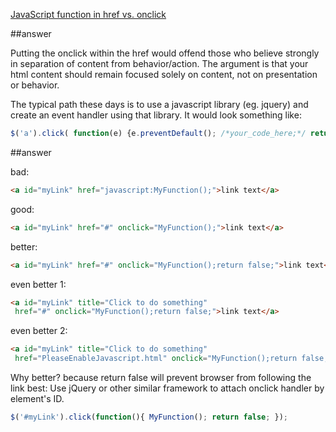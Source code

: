 [JavaScript function in href vs. onclick](http://stackoverflow.com/questions/1070760/javascript-function-in-href-vs-onclick/11348403)


##answer

Putting the onclick within the href would offend those who believe strongly in separation of 
content from behavior/action. The argument is that your html content should remain focused
 solely on content, not on presentation or behavior.

The typical path these days is to use a javascript library (eg. jquery) and create an event 
handler using that library. It would look something like:

```js
$('a').click( function(e) {e.preventDefault(); /*your_code_here;*/ return false; } );
```

##answer

bad: 

```html
<a id="myLink" href="javascript:MyFunction();">link text</a>
```

good: 

```html
<a id="myLink" href="#" onclick="MyFunction();">link text</a>
```

better: 

```html
<a id="myLink" href="#" onclick="MyFunction();return false;">link text</a>
```

even better 1: 

```html
<a id="myLink" title="Click to do something"
 href="#" onclick="MyFunction();return false;">link text</a>
```
even better 2: 

```html
<a id="myLink" title="Click to do something"
 href="PleaseEnableJavascript.html" onclick="MyFunction();return false;">link text</a>
``` 

Why better? because return false will prevent browser from following the link
best: 
Use jQuery or other similar framework to attach onclick handler by element's ID.

```js
$('#myLink').click(function(){ MyFunction(); return false; });
```